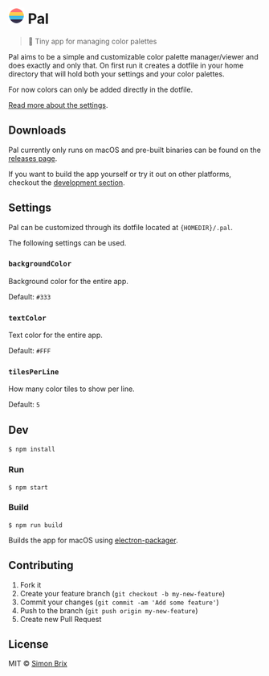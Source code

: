 # ![Pal Icon](./assets/icons/Icon.png) Pal

> :art: Tiny app for managing color palettes

Pal aims to be a simple and customizable color palette manager/viewer and does exactly and
only that. On first run it creates a dotfile in your home directory that will
hold both your settings and your color palettes.

For now colors can only be added directly in the dotfile.

[Read more about the settings](#user-content-settings).

## Downloads
Pal currently only runs on macOS and pre-built binaries can be found on the
[releases page](https://github.com/Briix/Pal/releases/).

If you want to build the app yourself or try it out on other platforms,
checkout the [development section](#user-content-dev).

## Settings
Pal can be customized through its dotfile located at `{HOMEDIR}/.pal`.

The following settings can be used.
### `backgroundColor`
Background color for the entire app.

Default: `#333`

### `textColor`
Text color for the entire app.

Default: `#FFF`

### `tilesPerLine`
How many color tiles to show per line.

Default: `5`

## Dev

```
$ npm install
```

### Run

```
$ npm start
```

### Build

```
$ npm run build
```

Builds the app for macOS using [electron-packager](https://github.com/electron-userland/electron-packager).

## Contributing

1. Fork it
2. Create your feature branch (`git checkout -b my-new-feature`)
3. Commit your changes (`git commit -am 'Add some feature'`)
4. Push to the branch (`git push origin my-new-feature`)
5. Create new Pull Request

## License

MIT © [Simon Brix](http://simonbrix.dk)
